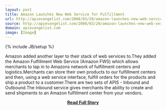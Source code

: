 ```yaml
---
layout: post
title: Amazon Launches New Web Service for Fulfillment
url: http://apievangelist.com/2008/03/20/amazon-launches-new-web-service-for-fulfillment/
source: http://apievangelist.com/2008/03/20/amazon-launches-new-web-service-for-fulfillment/
domain: apievangelist.com
image: [Image]
---
```

{% include JB/setup %}<p>Amazon added another layer to their stack of web services to.They added the Amazon Fulfillment Web Service (Amazon FWS) which allows merchants to tap in to Amazons network of fulfillment centers and logistics.Merchants can store their own products to our fulfillment centers and then, using a web service interface, fulfill orders for the products and ship a product to a customer.There are two sets of APIS - Inbound and Outbound.The Inbound service gives merchants the ability to create and send shipments to an Amazon fulfillment center from your vendors.</p>
<center><p><a href="http://apievangelist.com/2008/03/20/amazon-launches-new-web-service-for-fulfillment/" style='padding:25px; font-sze:18px; font-weight: bold;'>Read Full Story</a></p></center>
